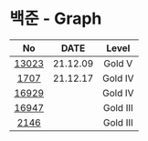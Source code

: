 # 백준 - Graph

|    No     |   DATE   |  Level   |
| :-------: | :------: | :------: |
| [13023]() | 21.12.09 |  Gold V  |
| [1707]()  | 21.12.17 | Gold IV  |
| [16929]() |          | Gold IV  |
| [16947]() |          | Gold III |
| [2146]()  |          | Gold III |
